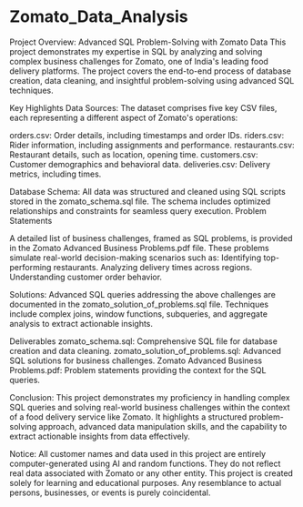 # Zomato_Data_Analysis

Project Overview: Advanced SQL Problem-Solving with Zomato Data
This project demonstrates my expertise in SQL by analyzing and solving complex business challenges for Zomato, one of India's leading food delivery platforms. The project covers the end-to-end process of database creation, data cleaning, and insightful problem-solving using advanced SQL techniques.

Key Highlights
Data Sources:
The dataset comprises five key CSV files, each representing a different aspect of Zomato's operations:

orders.csv: Order details, including timestamps and order IDs.
riders.csv: Rider information, including assignments and performance.
restaurants.csv: Restaurant details, such as location, opening time.
customers.csv: Customer demographics and behavioral data.
deliveries.csv: Delivery metrics, including times.

Database Schema:
All data was structured and cleaned using SQL scripts stored in the zomato_schema.sql file.
The schema includes optimized relationships and constraints for seamless query execution.
Problem Statements

A detailed list of business challenges, framed as SQL problems, is provided in the Zomato Advanced Business Problems.pdf file.
These problems simulate real-world decision-making scenarios such as:
Identifying top-performing restaurants.
Analyzing delivery times across regions.
Understanding customer order behavior.

Solutions:
Advanced SQL queries addressing the above challenges are documented in the zomato_solution_of_problems.sql file.
Techniques include complex joins, window functions, subqueries, and aggregate analysis to extract actionable insights.

Deliverables
zomato_schema.sql: Comprehensive SQL file for database creation and data cleaning.
zomato_solution_of_problems.sql: Advanced SQL solutions for business challenges.
Zomato Advanced Business Problems.pdf: Problem statements providing the context for the SQL queries.


Conclusion:
This project demonstrates my proficiency in handling complex SQL queries and solving real-world business challenges within the context of a food delivery service like Zomato. It highlights a structured problem-solving approach, advanced data manipulation skills, and the capability to extract actionable insights from data effectively.

Notice:
All customer names and data used in this project are entirely computer-generated using AI and random functions. They do not reflect real data associated with Zomato or any other entity. This project is created solely for learning and educational purposes. Any resemblance to actual persons, businesses, or events is purely coincidental.
